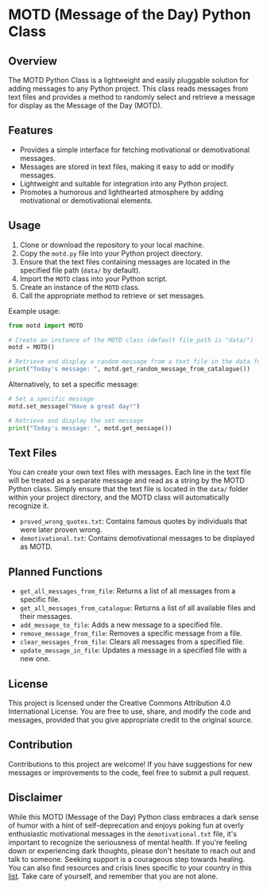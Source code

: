 # MOTD (Message of the Day) Python Class

## Overview
The MOTD Python Class is a lightweight and easily pluggable solution for adding messages to any Python project. This class reads messages from text files and provides a method to randomly select and retrieve a message for display as the Message of the Day (MOTD).

## Features
- Provides a simple interface for fetching motivational or demotivational messages.
- Messages are stored in text files, making it easy to add or modify messages.
- Lightweight and suitable for integration into any Python project.
- Promotes a humorous and lighthearted atmosphere by adding motivational or demotivational elements.

## Usage
1. Clone or download the repository to your local machine.
2. Copy the `motd.py` file into your Python project directory.
3. Ensure that the text files containing messages are located in the specified file path (`data/` by default).
4. Import the `MOTD` class into your Python script.
5. Create an instance of the `MOTD` class.
6. Call the appropriate method to retrieve or set messages.

Example usage:
```python
from motd import MOTD

# Create an instance of the MOTD class (default file_path is "data/")
motd = MOTD()

# Retrieve and display a random message from a text file in the data folder
print("Today's message: ", motd.get_random_message_from_catalogue())
```
Alternatively, to set a specific message:
```python
# Set a specific message
motd.set_message("Have a great day!")

# Retrieve and display the set message
print("Today's message: ", motd.get_message())
```

## Text Files
You can create your own text files with messages. Each line in the text file will be treated as a separate message and read as a string by the MOTD Python class. Simply ensure that the text file is located in the `data/` folder within your project directory, and the MOTD class will automatically recognize it.
- `proved_wrong_quotes.txt`: Contains famous quotes by individuals that were later proven wrong.
- `demotivational.txt`: Contains demotivational messages to be displayed as MOTD.


## Planned Functions
- `get_all_messages_from_file`: Returns a list of all messages from a specific file.
- `get_all_messages_from_catalogue`: Returns a list of all available files and their messages.
- `add_message_to_file`: Adds a new message to a specified file.
- `remove_message_from_file`: Removes a specific message from a file.
- `clear_messages_from_file`: Clears all messages from a specified file.
- `update_message_in_file`: Updates a message in a specified file with a new one.

## License
This project is licensed under the Creative Commons Attribution 4.0 International License. You are free to use, share, and modify the code and messages, provided that you give appropriate credit to the original source.

## Contribution
Contributions to this project are welcome! If you have suggestions for new messages or improvements to the code, feel free to submit a pull request.

## Disclaimer
While this MOTD (Message of the Day) Python class embraces a dark sense of humor with a hint of self-deprecation and enjoys poking fun at overly enthusiastic motivational messages in the `demotivational.txt` file, it's important to recognize the seriousness of mental health. If you're feeling down or experiencing dark thoughts, please don't hesitate to reach out and talk to someone. Seeking support is a courageous step towards healing. You can also find resources and crisis lines specific to your country in this [list](https://en.wikipedia.org/wiki/List_of_suicide_crisis_lines). 
Take care of yourself, and remember that you are not alone.